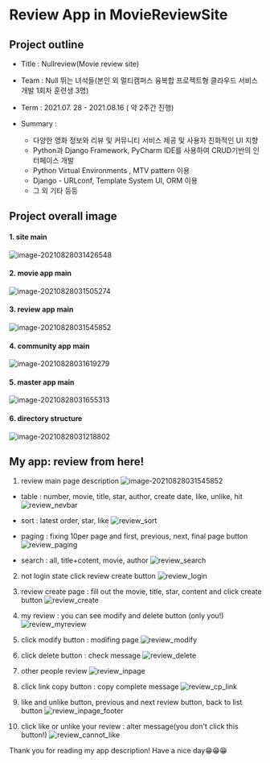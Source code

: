 # Review App in MovieReviewSite

## Project outline

- Title : Nullreview(Movie review site)

- Team : Null 뛰는 녀석들(본인 외 멀티캠퍼스 융복합 프로젝트형 클라우드 서비스 개발 1회차 훈련생 3명)

- Term : 2021.07. 28 - 2021.08.16 ( 약 2주간 진행)

- Summary : 
  - 다양한 영화 정보와 리뷰 및 커뮤니티 서비스 제공 및 사용자 친화적인 UI 지향
  - Python과 Django Framework, PyCharm IDE를 사용하여 CRUD기반의 인터페이스 개발
  - Python Virtual Environments , MTV pattern 이용
  - Django - URLconf, Template System UI, ORM 이용
  - 그 외 기타 등등



## Project overall image

#### 1. site main 

![image-20210828031426548](https://user-images.githubusercontent.com/86950182/131205770-0e8f745a-4fc6-4e4b-a42f-d3f0496ae12c.png)


#### 2. movie app main

![image-20210828031505274](https://user-images.githubusercontent.com/86950182/131205775-93460dac-92aa-43e4-bba5-84f717284dfc.png)


#### 3. review app main

![image-20210828031545852](https://user-images.githubusercontent.com/86950182/131205795-5c6cb008-efc2-427d-aef7-dfe5bf219b1a.png)



#### 4. community app main

![image-20210828031619279](https://user-images.githubusercontent.com/86950182/131205801-dbcdd3ca-b487-4009-9103-6cd5d122ec61.png)



#### 5. master app main

![image-20210828031655313](https://user-images.githubusercontent.com/86950182/131205807-42bc664d-3aad-4777-b9c1-fb911f85090e.png)



#### 6. directory structure


![image-20210828031218802](https://user-images.githubusercontent.com/86950182/131205819-cb88d2f1-ceba-4c9f-a21f-26d1e200e12d.png)



## My app: review from here!
1. review main page description
![image-20210828031545852](https://user-images.githubusercontent.com/86950182/131206400-c451e26a-ffd5-4096-ac71-06023644664e.png)

- table : number, movie, title, star, author, create date, like, unlike, hit
![review_nevbar](https://user-images.githubusercontent.com/86950182/131206427-d8968855-a950-4c1c-8cac-6ea7ab015991.jpg)

- sort : latest order, star, like
![review_sort](https://user-images.githubusercontent.com/86950182/131206434-93b52f62-c319-40de-96e4-3f9af6bd15f6.jpg)

- paging : fixing 10per page and first, previous, next, final page button 
![review_paging](https://user-images.githubusercontent.com/86950182/131206438-f8e04cab-83d5-4143-9bbe-7ab876f86566.jpg)

- search : all, title+cotent, movie, author
![review_search](https://user-images.githubusercontent.com/86950182/131206440-09c5d8d4-4aea-4276-84ef-bc097b51c5c4.jpg)


2. not login state click review create button
![review_login](https://user-images.githubusercontent.com/86950182/131206403-75f567f8-1e49-4fd7-aaca-acbb21fe8fad.jpg)

3. review create page : fill out the movie, title, star, content and click create button
![review_create](https://user-images.githubusercontent.com/86950182/131206409-c62681b0-0ded-490a-b2e5-4f205ff5a2cd.jpg)

4. my review : you can see modify and delete button (only you!) 
![review_myreview](https://user-images.githubusercontent.com/86950182/131206522-0cc9812f-99e1-4da3-b95f-de6dd2cbd3ae.jpg)

5. click modify button : modifing page 
![review_modify](https://user-images.githubusercontent.com/86950182/131206412-dd2c1e76-3a1e-42f0-9674-059fced1abd3.jpg)

6. click delete button : check message
![review_delete](https://user-images.githubusercontent.com/86950182/131206418-3a7ca600-eaac-4d5c-90cb-64c305b57e74.jpg)

7. other people review
![review_inpage](https://user-images.githubusercontent.com/86950182/131206479-f0955c35-1d14-4cdf-b227-07ef8cbbeb5e.jpg)

8. click link copy button : copy complete message
![review_cp_link](https://user-images.githubusercontent.com/86950182/131206460-e63b9722-d467-48e3-bff4-54908d479642.jpg)

9. like and unlike button, previous and next review button, back to list button
![review_inpage_footer](https://user-images.githubusercontent.com/86950182/131206463-d9454c51-ef4a-44bd-8867-61823e22a4ab.jpg)

10. click like or unlike your review : alter message(you don't click this button!)
![review_cannot_like](https://user-images.githubusercontent.com/86950182/131206456-64ce6c80-d6a6-45e6-a120-533351cce699.jpg)

Thank you for reading my app description!
Have a nice day😁😁😁
